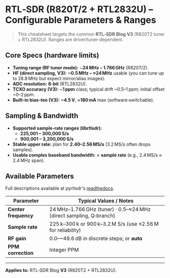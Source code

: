 # RTL‑SDR (R820T/2 + RTL2832U) – Configurable Parameters & Ranges

> This cheatsheet targets the common **RTL‑SDR Blog V3** (R820T2 tuner + RTL2832U). Ranges are driver/tuner‑dependent.

## Core Specs (hardware limits)

- **Tuning range (RF tuner mode):** ~**24 MHz – 1.766 GHz** (R820T/2).  
- **HF (direct sampling, V3):** **~0.5 MHz – ≈24 MHz** usable (you can tune up to 28.8 MHz but expect mirror/alias images).  
- **ADC resolution:** **8‑bit** (RTL2832U).  
- **TCXO accuracy (V3):** ~**1 ppm** class; typical drift ~0.5–1 ppm; initial offset ~0–2 ppm.  
- **Built‑in bias‑tee (V3):** **~4.5 V**, ≈**180 mA** max (software‑switchable).

## Sampling & Bandwidth

- **Supported sample‑rate ranges (librtlsdr):**  
  - **225,001 – 300,000 S/s**  
  - **900,001 – 3,200,000 S/s**  
- **Stable upper rate:** plan for **2.40–2.56 MS/s** (3.2 MS/s often drops samples).  
- **Usable complex baseband bandwidth:** ≈ **sample rate** (e.g., 2.4 MS/s ≈ 2.4 MHz span).

## Available Parameters
Full descriptions available at pyrtlsdr's [readthedocs](https://pyrtlsdr.readthedocs.io/en/latest/rtlsdr.html).

| Parameter | Typical Values / Notes |
|---|---|
| **Center frequency** | 24 MHz–1.766 GHz (tuner) · 0.5–≈24 MHz (direct sampling, Q‑branch) |
| **Sample rate** | 225 k–300 k or 900 k–3.2 M S/s (use ≤2.56 M for reliability) |
| **RF gain** | 0.0–~49.6 dB in discrete steps; or **auto** |
| **PPM correction** | Integer PPM |

---

**Applies to:** RTL‑SDR Blog **V3** (R820T2 + RTL2832U).
